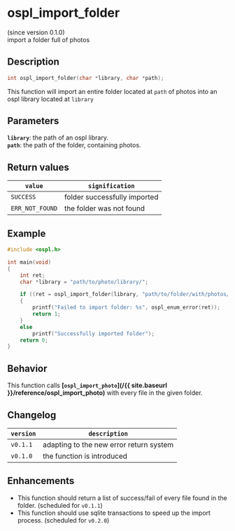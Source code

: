 # ospl_import_folder
(since version 0.1.0)  
import a folder full of photos



## Description

```c
int ospl_import_folder(char *library, char *path);
```
This function will import an entire folder located at `path` of photos into an ospl library located at `library`


## Parameters
**`library`**: the path of an ospl library.  
**`path`**: the path of the folder, containing photos.


## Return values

| `value`         | `signification`              |
| --------------- | ---------------------------- |
| `SUCCESS`       | folder successfully imported |
| `ERR_NOT_FOUND` | the folder was not found     |


## Example

```c
#include <ospl.h>

int main(void)
{
	int ret;
	char *library = "path/to/photo/library/";

	if ((ret = ospl_import_folder(library, "path/to/folder/with/photos/")) < 0)
	{
		printf("Failed to import folder: %s", ospl_enum_error(ret));
		return 1;
	}
	else
		printf("Successfully imported folder");
	return 0;
}
```


## Behavior

This function calls **[`ospl_import_photo`](/{{ site.baseurl }}/reference/ospl_import_photo)** with every file in the given folder.


## Changelog

| `version` | `description`                           |
| --------- | --------------------------------------- |
| `v0.1.1`  | adapting to the new error return system |
| `v0.1.0`  | the function is introduced              |


## Enhancements

- This function should return a list of success/fail of every file found in the folder. (scheduled for `v0.1.1`)
- This function should use sqlite transactions to speed up the import process. (scheduled for `v0.2.0`)
